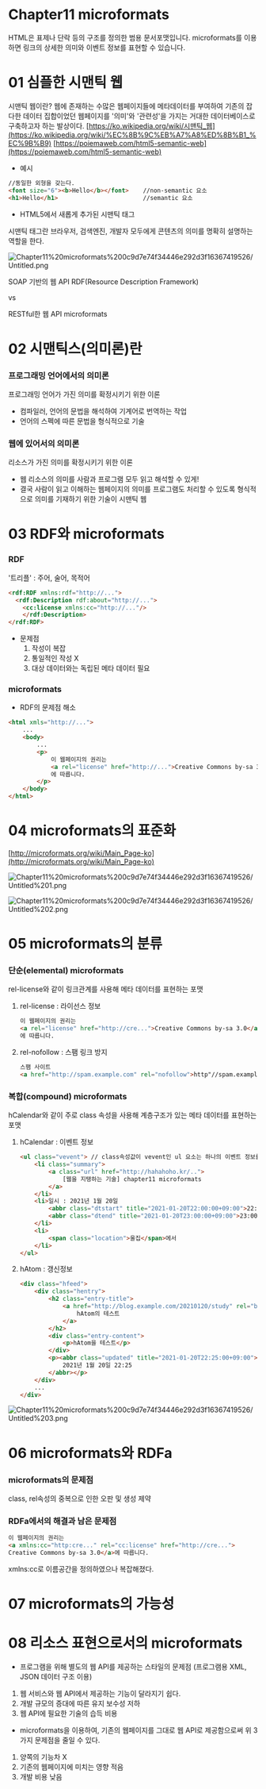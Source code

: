 # Chapter11 microformats

HTML은 표제나 단락 등의 구조를 정의한 범용 문서포맷입니다.
microformats를 이용하면 링크의 상세한 의미와 이벤트 정보를 표현할 수 있습니다.

# 01 심플한 시맨틱 웹

시맨틱 웹이란?
웹에 존재하는 수많은 웹페이지들에 메타데이터를 부여하여 기존의 잡다한 데이터 집합이었던 웹페이지를 '의미'와 '관련성'을 가지는 거대한 데이터베이스로 구축하고자 하는 발상이다.
[https://ko.wikipedia.org/wiki/시맨틱_웹](https://ko.wikipedia.org/wiki/%EC%8B%9C%EB%A7%A8%ED%8B%B1_%EC%9B%B9)
[https://poiemaweb.com/html5-semantic-web](https://poiemaweb.com/html5-semantic-web)

- 예시

```html
//동일한 외형을 갖는다.
<font size="6"><b>Hello</b></font>    //non-semantic 요소
<h1>Hello</h1>                        //semantic 요소
```

- HTML5에서 새롭게 추가된 시맨틱 태그

시맨틱 태그란 브라우저, 검색엔진, 개발자 모두에게 콘텐츠의 의미를 명확히 설명하는 역할을 한다.

![Chapter11%20microformats%200c9d7e74f34446e292d3f16367419526/Untitled.png](Chapter11%20microformats%200c9d7e74f34446e292d3f16367419526/Untitled.png)

SOAP 기반의 웹 API
RDF(Resource Description Framework)

vs

RESTful한 웹 API
microformats

# 02 시맨틱스(의미론)란

### 프로그래밍 언어에서의 의미론

프로그래밍 언어가 가진 의미를 확정시키기 위한 이론

- 컴파일러, 언어의 문법을 해석하여 기계어로 번역하는 작업
- 언어의 스펙에 따른 문법을 형식적으로 기술

### 웹에 있어서의 의미론

리소스가 가진 의미를 확정시키기 위한 이론

- 웹 리소스의 의미를 사람과 프로그램 모두 읽고 해석할 수 있게!
- 결국 사람이 읽고 이해하는 웹페이지의 의미를 프로그램도 처리할 수 있도록 형식적으로 의미를 기재하기 위한 기술이 시맨틱 웹

# 03 RDF와 microformats

### RDF

'트리플' : 주어, 술어, 목적어

```html
<rdf:RDF xmlns:rdf="http://...">
  <rdf:Description rdf:about="http://...">
    <cc:license xmlns:cc="http://..."/>
	</rdf:Description>
</rdf:RDF>
```

- 문제점
    1. 작성이 복잡
    2. 통일적인 작성 X
    3. 대상 데이터와는 독립된 메타 데이터 필요

### microformats

- RDF의 문제점 해소

```html
<html xmls="http://...">
	...
	<body>
		...
		<p>
			이 웹페이지의 권리는
			<a rel="license" href="http://...">Creative Commons by-sa 3.0</a>
			에 따릅니다.
		</p>
	</body>
</html>
```

# 04 microformats의 표준화

[http://microformats.org/wiki/Main_Page-ko](http://microformats.org/wiki/Main_Page-ko)

![Chapter11%20microformats%200c9d7e74f34446e292d3f16367419526/Untitled%201.png](Chapter11%20microformats%200c9d7e74f34446e292d3f16367419526/Untitled%201.png)

![Chapter11%20microformats%200c9d7e74f34446e292d3f16367419526/Untitled%202.png](Chapter11%20microformats%200c9d7e74f34446e292d3f16367419526/Untitled%202.png)

# 05 microformats의 분류

### 단순(elemental) microformats

rel-license와 같이 링크관계를 사용해 메타 데이터를 표현하는 포맷

1. rel-license : 라이선스 정보

    ```html
    이 웹페이지의 권리는
    <a rel="license" href="http://cre...">Creative Commons by-sa 3.0</a>
    에 따릅니다.
    ```

2. rel-nofollow : 스팸 링크 방지

    ```html
    스팸 사이트
    <a href="http://spam.example.com" rel="nofollow">http"//spam.example.com</a>
    ```

### 복합(compound) microformats

hCalendar와 같이 주로 class 속성을 사용해 계층구조가 있는 메타 데이터를 표현하는 포맷

1. hCalendar : 이벤트 정보

    ```html
    <ul class="vevent"> // class속성값이 vevent인 ul 요소는 하나의 이벤트 정보를 표현
    	<li class="summary">
    		<a class="url" href="http://hahahoho.kr/..">
    			[웹을 지탱하는 기술] chapter11 microformats
    		</a>
    	</li>
    	<li>일시 : 2021년 1월 20일
    		<abbr class="dtstart" title="2021-01-20T22:00:00+09:00">22:00</abbr>~
    		<abbr class="dtend" title="2021-01-20T23:00:00+09:00">23:00</abbr>
    	</li>
    	<li>
    		<span class="location">울집</span>에서
    	</li>
    </ul>
    ```

2. hAtom : 갱신정보

    ```html
    <div class="hfeed">
    	<div class="hentry">
    		<h2 class="entry-title">
    			<a href="http://blog.example.com/20210120/study" rel="bookmark">
    				hAtom의 테스트
    			</a>
    		</h2>
    		<div class="entry-content">
    			<p>hAtom을 테스트</p>	
    		</div>
    		<p><abbr class="updated" title="2021-01-20T22:25:00+09:00">
    			2021년 1월 20일 22:25
    		</abbr></p>
    	</div>
    	...
    </div>
    ```

![Chapter11%20microformats%200c9d7e74f34446e292d3f16367419526/Untitled%203.png](Chapter11%20microformats%200c9d7e74f34446e292d3f16367419526/Untitled%203.png)

# 06 microformats와 RDFa

### microformats의 문제점

class, rel속성의 중복으로 인한 오판 및 생성 제약

### RDFa에서의 해결과 남은 문제점

```html
이 웹페이지의 권리는
<a xmlns:cc="http:cre..." rel="cc:license" href="http://cre...">
Creative Commons by-sa 3.0</a>에 따릅니다.
```

xmlns:cc로 이름공간을 정의하였으나 복잡해졌다.

# 07 microformats의 가능성

# 08 리소스 표현으로서의 microformats

- 프로그램을 위해 별도의 웹  API를 제공하는 스타일의 문제점
(프로그램용 XML, JSON 데이터 구조 이용)
1. 웹 서비스와 웹 API에서 제공하는 기능이 달라지기 쉽다.
2. 개발 규모의 증대에 따른 유지 보수성 저하
3. 웹 API에 필요한 기술의 습득 비용

- microformats을 이용하여, 기존의 웹페이지를 그대로 웹 API로 제공함으로써
위 3가지 문제점을 줄일 수 있다.
1. 양쪽의 기능차 X
2. 기존의 웹페이지에 미치는 영향 적음
3. 개발 비용 낮음